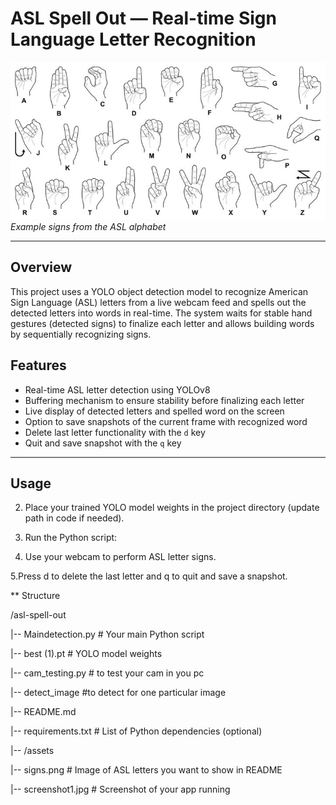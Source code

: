 # ASL Spell Out — Real-time Sign Language Letter Recognition

![ASL Letter Signs](./assets/ASL_signs.jpg)  
*Example signs from the ASL alphabet*

---

## Overview

This project uses a YOLO object detection model to recognize American Sign Language (ASL) letters from a live webcam feed and spells out the detected letters into words in real-time. The system waits for stable hand gestures (detected signs) to finalize each letter and allows building words by sequentially recognizing signs.


## Features

- Real-time ASL letter detection using YOLOv8
- Buffering mechanism to ensure stability before finalizing each letter
- Live display of detected letters and spelled word on the screen
- Option to save snapshots of the current frame with recognized word
- Delete last letter functionality with the `d` key
- Quit and save snapshot with the `q` key

---

## Usage

2. Place your trained YOLO model weights in the project directory (update path in code if needed).

3. Run the Python script:
4. Use your webcam to perform ASL letter signs.
   
5.Press d to delete the last letter and q to quit and save a snapshot.


**
Structure

/asl-spell-out

|-- Maindetection.py # Your main Python script

|-- best (1).pt # YOLO model weights

|-- cam_testing.py # to test your cam in you pc

|-- detect_image #to detect for one particular image

|-- README.md

|-- requirements.txt # List of Python dependencies (optional)

|-- /assets

|-- signs.png # Image of ASL letters you want to show in README

|-- screenshot1.jpg # Screenshot of your app running





